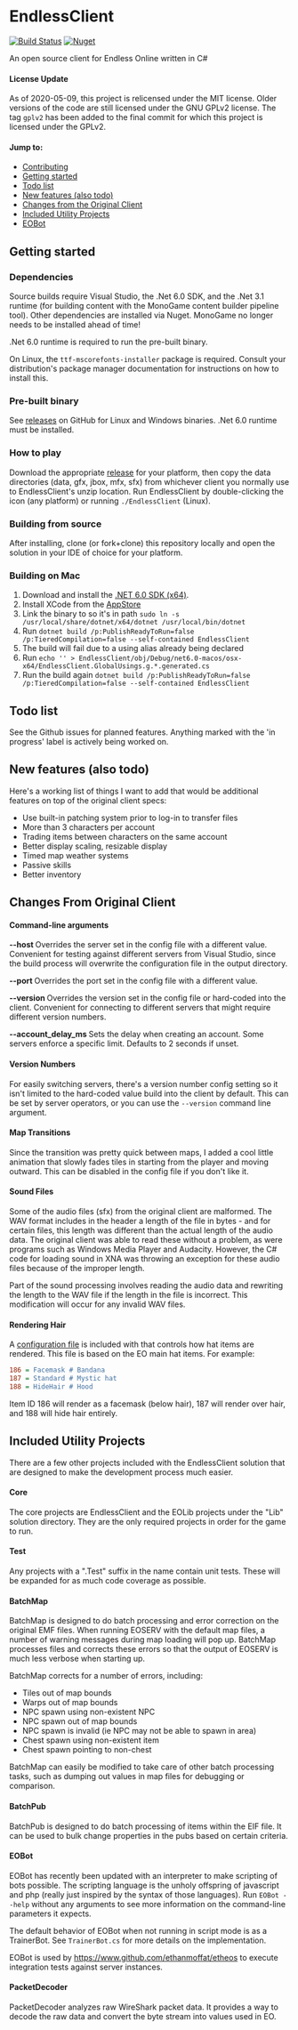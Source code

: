 EndlessClient
=============

[![Build Status](https://ethanmoffat.visualstudio.com/EndlessClient/_apis/build/status/EndlessClient%20Build?branchName=master)](https://ethanmoffat.visualstudio.com/EndlessClient/_build/latest?definitionId=14&branchName=master) [![Nuget](https://badgen.net/nuget/v/EOLib)](https://badgen.net/nuget/v/EOLib)

An open source client for Endless Online written in C#

#### License Update

As of 2020-05-09, this project is relicensed under the MIT license. Older versions of the code are still licensed under the GNU GPLv2 license. The tag `gplv2` has been added to the final commit for which this project is licensed under the GPLv2.

#### Jump to:
 - [Contributing](contributing.md)
 - [Getting started](#GettingStarted)
 - [Todo list](#ToDo)
 - [New features (also todo)](#NewFeatures)
 - [Changes from the Original Client](#Changes)
 - [Included Utility Projects](#Utility)
 - [EOBot](#EOBot)

<a name="GettingStarted" />Getting started
-------------

### Dependencies

Source builds require Visual Studio, the .Net 6.0 SDK, and the .Net 3.1 runtime (for building content with the MonoGame content builder pipeline tool). Other dependencies are installed via Nuget. MonoGame no longer needs to be installed ahead of time!

.Net 6.0 runtime is required to run the pre-built binary.

On Linux, the `ttf-mscorefonts-installer` package is required. Consult your distribution's package manager documentation for instructions on how to install this.

### Pre-built binary

See [releases](https://github.com/ethanmoffat/EndlessClient/releases) on GitHub for Linux and Windows binaries. .Net 6.0 runtime must be installed.

### How to play

Download the appropriate [release](https://github.com/ethanmoffat/EndlessClient/releases) for your platform, then copy the data directories (data, gfx, jbox, mfx, sfx) from whichever client you normally use to EndlessClient's unzip location. Run EndlessClient by double-clicking the icon (any platform) or running `./EndlessClient` (Linux).

### Building from source

After installing, clone (or fork+clone) this repository locally and open the solution in your IDE of choice for your platform.

### Building on Mac

1. Download and install the [.NET 6.0 SDK (x64)](https://dotnet.microsoft.com/en-us/download/dotnet/thank-you/sdk-6.0.403-macos-x64-installer).
2. Install XCode from the [AppStore](https://apps.apple.com/us/app/xcode/id497799835?ls=1&mt=12)
3. Link the binary to so it's in path `sudo ln -s /usr/local/share/dotnet/x64/dotnet /usr/local/bin/dotnet`
4. Run `dotnet build /p:PublishReadyToRun=false /p:TieredCompilation=false --self-contained EndlessClient`
5. The build will fail due to a using alias already being declared
6. Run `echo '' > EndlessClient/obj/Debug/net6.0-macos/osx-x64/EndlessClient.GlobalUsings.g.*.generated.cs`
7. Run the build again `dotnet build /p:PublishReadyToRun=false /p:TieredCompilation=false --self-contained EndlessClient`

<a name="Todo" />Todo list
---------------------

See the Github issues for planned features. Anything marked with the 'in progress' label is actively being worked on.

<a name="NewFeatures" />New features (also todo)
------------------

Here's a working list of things I want to add that would be additional features on top of the original client specs:
 - Use built-in patching system prior to log-in to transfer files
 - More than 3 characters per account
 - Trading items between characters on the same account
 - Better display scaling, resizable display
 - Timed map weather systems
 - Passive skills
 - Better inventory

<a name="Changes" />Changes From Original Client
-------------------------------------

#### Command-line arguments

 **--host <server>** Overrides the server set in the config file with a different value. Convenient for testing against different servers from Visual Studio, since the build process will overwrite the configuration file in the output directory.

 **--port <port>** Overrides the port set in the config file with a different value.

 **--version <version>** Overrides the version set in the config file or hard-coded into the client. Convenient for connecting to different servers that might require different version numbers.

 **--account_delay_ms <value>** Sets the delay when creating an account. Some servers enforce a specific limit. Defaults to 2 seconds if unset.

#### Version Numbers

For easily switching servers, there's a version number config setting so it isn't limited to the hard-coded value build into the client by default. This can be set by server operators, or you can use the `--version` command line argument.

#### Map Transitions

Since the transition was pretty quick between maps, I added a cool little animation that slowly fades tiles in starting from the player and moving outward. This can be disabled in the config file if you don't like it.

#### Sound Files

Some of the audio files (sfx) from the original client are malformed. The WAV format includes in the header a length of the file in bytes - and for certain files, this length was different than the actual length of the audio data. The original client was able to read these without a problem, as were programs such as Windows Media Player and Audacity. However, the C# code for loading sound in XNA was throwing an exception for these audio files because of the improper length.

Part of the sound processing involves reading the audio data and rewriting the length to the WAV file if the length in the file is incorrect. This modification will occur for any invalid WAV files.

#### Rendering Hair

A [configuration file](EndlessClient/ContentPipeline/HairClipTypes.ini) is included with that controls how hat items are rendered. This file is based on the EO main hat items. For example:

```ini
186 = Facemask # Bandana
187 = Standard # Mystic hat
188 = HideHair # Hood
```

Item ID 186 will render as a facemask (below hair), 187 will render over hair, and 188 will hide hair entirely.

<a name="Utility" />Included Utility Projects
-------------

There are a few other projects included with the EndlessClient solution that are designed to make the development process much easier.

#### Core

The core projects are EndlessClient and the EOLib projects under the "Lib" solution directory. They are the only required projects in order for the game to run.

#### Test

Any projects with a ".Test" suffix in the name contain unit tests. These will be expanded for as much code coverage as possible.

#### BatchMap

BatchMap is designed to do batch processing and error correction on the original EMF files. When running EOSERV with the default map files, a number of warning messages during map loading will pop up. BatchMap processes files and corrects these errors so that the output of EOSERV is much less verbose when starting up.

BatchMap corrects for a number of errors, including:
 - Tiles out of map bounds
 - Warps out of map bounds
 - NPC spawn using non-existent NPC
 - NPC spawn out of map bounds
 - NPC spawn is invalid (ie NPC may not be able to spawn in area)
 - Chest spawn using non-existent item
 - Chest spawn pointing to non-chest

BatchMap can easily be modified to take care of other batch processing tasks, such as dumping out values in map files for debugging or comparison.

#### BatchPub

BatchPub is designed to do batch processing of items within the EIF file. It can be used to bulk change properties in the pubs based on certain criteria.

#### EOBot

EOBot has recently been updated with an interpreter to make scripting of bots possible. The scripting language is the unholy offspring of javascript and php (really just inspired by the syntax of those languages). Run `EOBot --help` without any arguments to see more information on the command-line parameters it expects.

The default behavior of EOBot when not running in script mode is as a TrainerBot. See `TrainerBot.cs` for more details on the implementation.

EOBot is used by https://www.github.com/ethanmoffat/etheos to execute integration tests against server instances.

#### PacketDecoder

PacketDecoder analyzes raw WireShark packet data. It provides a way to decode the raw data and convert the byte stream into values used in EO.
